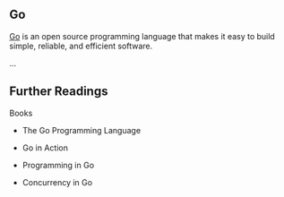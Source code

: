 Go
---

[Go](https://golang.org/) is an open source programming language that makes it easy to build simple, reliable, and efficient software.


...




## Further Readings

Books

* The Go Programming Language

* Go in Action

* Programming in Go

* Concurrency in Go
